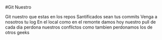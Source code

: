 #Git Nuestro

Git nuestro que estas en los repos
Santificados sean tus commits
Venga a nosotros tu log 
En el local como en el remonte
damos hoy nuestro pull de cada dia
perdona nuestros conflictos 
como tambien perdonamos los de otros geeks


